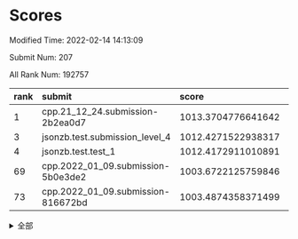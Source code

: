 # Scores

Modified Time: 2022-02-14 14:13:09

Submit Num: 207

All Rank Num: 192757

| rank |               submit               |       score        |       sigma        | pk_num |
| :--- | :--------------------------------- | :----------------- | :----------------- | :----- |
| 1    | cpp.21_12_24.submission-2b2ea0d7   | 1013.3704776641642 | 0.8215621394724512 | 3718   |
| 3    | jsonzb.test.submission_level_4     | 1012.4271522938317 | 0.8132473772964715 | 3726   |
| 4    | jsonzb.test.test_1                 | 1012.4172911010891 | 0.8035268165201633 | 3724   |
| 69   | cpp.2022_01_09.submission-5b0e3de2 | 1003.6722125759846 | 0.7161153003673593 | 3724   |
| 73   | cpp.2022_01_09.submission-816672bd | 1003.4874358371499 | 0.7028402776266196 | 3727   |


<details>
<summary>全部</summary>

| rank |                 submit                 |       score        |       sigma        | pk_num |
| :--- | :------------------------------------- | :----------------- | :----------------- | :----- |
| 1    | cpp.21_12_24.submission-2b2ea0d7       | 1013.3704776641642 | 0.8215621394724512 | 3718   |
| 2    | gobigger.level_3.submission_level_3_38 | 1012.7526966646321 | 0.7946774584902205 | 3727   |
| 3    | jsonzb.test.submission_level_4         | 1012.4271522938317 | 0.8132473772964715 | 3726   |
| 4    | jsonzb.test.test_1                     | 1012.4172911010891 | 0.8035268165201633 | 3724   |
| 5    | gobigger.level_3.submission_level_3_10 | 1012.2831382794578 | 0.8223052421768275 | 3724   |
| 6    | gobigger.level_3.submission_level_3_27 | 1011.9204257686798 | 0.7736608936570912 | 3729   |
| 7    | gobigger.level_3.submission_level_3_36 | 1011.1267570863646 | 0.7751843436884651 | 3729   |
| 8    | gobigger.level_3.submission_level_3_29 | 1011.0914798422749 | 0.7840146202971559 | 3728   |
| 9    | gobigger.level_3.submission_level_3_13 | 1011.0168933374929 | 0.7696965374489758 | 3723   |
| 10   | gobigger.level_3.submission_level_3_23 | 1010.9270033948833 | 0.7607952364695973 | 3724   |
| 11   | gobigger.level_3.submission_level_3_30 | 1010.8655111196962 | 0.7696427772858178 | 3723   |
| 12   | gobigger.level_3.submission_level_3_4  | 1010.7608411400699 | 0.7581490030832563 | 3725   |
| 13   | gobigger.level_3.submission_level_3_41 | 1010.6953044810324 | 0.7500945694918154 | 3720   |
| 14   | gobigger.level_3.submission_level_3_14 | 1010.6164461329221 | 0.7515695971711432 | 3729   |
| 15   | gobigger.level_3.submission_level_3_24 | 1010.5569782490032 | 0.7682510780134183 | 3724   |
| 16   | gobigger.level_3.submission_level_3_11 | 1010.5013752591443 | 0.7564074805184169 | 3730   |
| 17   | gobigger.level_3.submission_level_3_25 | 1010.446109495922  | 0.7361123357011934 | 3731   |
| 18   | gobigger.level_3.submission_level_3_37 | 1010.4379989745111 | 0.7529893798336307 | 3728   |
| 19   | gobigger.level_3.submission_level_3_48 | 1010.1791284948846 | 0.7561808816037044 | 3726   |
| 20   | gobigger.level_3.submission_level_3_7  | 1010.1544892439    | 0.7737478866492901 | 3721   |
| 21   | gobigger.level_3.submission_level_3_39 | 1010.1350924427995 | 0.7577688391118743 | 3728   |
| 22   | gobigger.level_3.submission_level_3_8  | 1010.0415076970698 | 0.7373740265425812 | 3723   |
| 23   | gobigger.level_3.submission_level_3_22 | 1010.0369789038953 | 0.7467770291310942 | 3728   |
| 24   | gobigger.level_3.submission_level_3_40 | 1009.9722266682312 | 0.7569683953299872 | 3722   |
| 25   | gobigger.level_3.submission_level_3_42 | 1009.9499468847174 | 0.7441297871602695 | 3727   |
| 26   | gobigger.level_3.submission_level_3_16 | 1009.8929997187753 | 0.7728642995578219 | 3722   |
| 27   | gobigger.level_3.submission_level_3_6  | 1009.85806280547   | 0.7805329831483515 | 3728   |
| 28   | gobigger.level_3.submission_level_3_3  | 1009.8447447417625 | 0.7592001123783765 | 3721   |
| 29   | gobigger.level_3.submission_level_3_15 | 1009.7589889543385 | 0.756940242162801  | 3726   |
| 30   | gobigger.level_3.submission_level_3_0  | 1009.7082538315108 | 0.7554393168248448 | 3729   |
| 31   | gobigger.level_3.submission_level_3_34 | 1009.6461404951812 | 0.7456946381795581 | 3720   |
| 32   | gobigger.level_3.submission_level_3_2  | 1009.6273024725513 | 0.7598274618989558 | 3726   |
| 33   | gobigger.level_3.submission_level_3_44 | 1009.621375642593  | 0.7364857831179512 | 3730   |
| 34   | gobigger.level_3.submission_level_3_19 | 1009.6052708232877 | 0.7646771757100224 | 3723   |
| 35   | gobigger.level_3.submission_level_3_45 | 1009.5768721090044 | 0.7463728503786655 | 3725   |
| 36   | gobigger.level_3.submission_level_3_28 | 1009.5673166145601 | 0.7725641510848851 | 3734   |
| 37   | gobigger.level_3.submission_level_3_49 | 1009.5186181186752 | 0.7479033209270396 | 3725   |
| 38   | gobigger.level_3.submission_level_3_33 | 1009.5101442496355 | 0.7640597184705971 | 3728   |
| 39   | gobigger.level_3.submission_level_3_47 | 1009.4597955691582 | 0.7443409082872466 | 3724   |
| 40   | gobigger.level_3.submission_level_3_31 | 1009.4452839099068 | 0.779838855061604  | 3728   |
| 41   | gobigger.level_3.submission_level_3_21 | 1009.4207883984669 | 0.7642048026035739 | 3730   |
| 42   | gobigger.level_3.submission_level_3_20 | 1009.4009741167573 | 0.7650765134896328 | 3719   |
| 43   | gobigger.level_3.submission_level_3_18 | 1009.1360435480123 | 0.7379407625967841 | 3726   |
| 44   | gobigger.level_3.submission_level_3_26 | 1009.1243406624654 | 0.7744839910335516 | 3728   |
| 45   | gobigger.level_3.submission_level_3_12 | 1009.1054957184053 | 0.7520444482138258 | 3726   |
| 46   | gobigger.level_3.submission_level_3_32 | 1008.676185970415  | 0.749981771206806  | 3721   |
| 47   | gobigger.level_3.submission_level_3_5  | 1008.5911470863374 | 0.763120539403278  | 3727   |
| 48   | gobigger.level_3.submission_level_3_1  | 1008.5722040793012 | 0.7436651831663452 | 3721   |
| 49   | gobigger.level_3.submission_level_3_43 | 1008.4831538094538 | 0.7372750416934872 | 3725   |
| 50   | gobigger.level_3.submission_level_3_17 | 1008.3167640383712 | 0.7495000323809322 | 3727   |
| 51   | gobigger.level_3.submission_level_3_35 | 1008.2868529642939 | 0.7410159521927079 | 3729   |
| 52   | gobigger.level_3.submission_level_3_46 | 1008.2551214260563 | 0.7259282015677333 | 3725   |
| 53   | gobigger.level_3.submission_level_3_9  | 1007.9439743212631 | 0.738686708860633  | 3723   |
| 54   | gobigger.level_1.submission_level_1_23 | 1004.9594448128496 | 0.7200004484412186 | 3727   |
| 55   | gobigger.level_1.submission_level_1_22 | 1004.9428264763923 | 0.7180667819428798 | 3727   |
| 56   | gobigger.level_1.submission_level_1_29 | 1004.5883655213081 | 0.7167242054769906 | 3725   |
| 57   | gobigger.level_1.submission_level_1_48 | 1004.5202286051905 | 0.7283745545479747 | 3729   |
| 58   | gobigger.level_1.submission_level_1_27 | 1004.4182755838528 | 0.719482521363812  | 3724   |
| 59   | gobigger.level_1.submission_level_1_34 | 1004.4048834667863 | 0.71643994327049   | 3728   |
| 60   | gobigger.level_1.submission_level_1_15 | 1004.3095713107745 | 0.7239134846498132 | 3720   |
| 61   | gobigger.level_1.submission_level_1_6  | 1004.145444013269  | 0.7190618707511012 | 3728   |
| 62   | gobigger.level_1.submission_level_1_49 | 1004.1142220362239 | 0.7233964480735359 | 3719   |
| 63   | gobigger.level_1.submission_level_1_30 | 1004.0464339315325 | 0.7233742571328636 | 3722   |
| 64   | gobigger.level_1.submission_level_1_33 | 1004.0441466088299 | 0.7255928100724588 | 3726   |
| 65   | gobigger.level_1.submission_level_1_19 | 1003.9758323393305 | 0.7181648832582667 | 3728   |
| 66   | gobigger.level_1.submission_level_1_7  | 1003.8189879519828 | 0.7156219832160602 | 3725   |
| 67   | gobigger.level_1.submission_level_1_18 | 1003.7285626644859 | 0.7121867712604962 | 3726   |
| 68   | gobigger.level_1.submission_level_1_24 | 1003.6760004501472 | 0.7097150822036786 | 3726   |
| 69   | cpp.2022_01_09.submission-5b0e3de2     | 1003.6722125759846 | 0.7161153003673593 | 3724   |
| 70   | gobigger.level_1.submission_level_1_17 | 1003.6059366636549 | 0.7234485686802407 | 3729   |
| 71   | gobigger.level_1.submission_level_1_2  | 1003.6013899626514 | 0.7184273737889693 | 3719   |
| 72   | gobigger.level_1.submission_level_1_4  | 1003.5023364953477 | 0.7236568095162861 | 3721   |
| 73   | cpp.2022_01_09.submission-816672bd     | 1003.4874358371499 | 0.7028402776266196 | 3727   |
| 74   | gobigger.level_1.submission_level_1_44 | 1003.4839742747366 | 0.7192246010815022 | 3726   |
| 75   | gobigger.level_1.submission_level_1_16 | 1003.4648374582907 | 0.7100156813469767 | 3727   |
| 76   | gobigger.level_1.submission_level_1_42 | 1003.4630759713149 | 0.730256629651964  | 3720   |
| 77   | gobigger.level_1.submission_level_1_3  | 1003.4356704306593 | 0.7279829200534327 | 3725   |
| 78   | gobigger.level_1.submission_level_1_13 | 1003.3708387403491 | 0.709344847368527  | 3727   |
| 79   | gobigger.level_1.submission_level_1_0  | 1003.3225684131266 | 0.7148203923964095 | 3722   |
| 80   | gobigger.level_1.submission_level_1_11 | 1003.1485580081816 | 0.7149960404248447 | 3719   |
| 81   | gobigger.level_1.submission_level_1_43 | 1003.1313789480396 | 0.7061357083621216 | 3720   |
| 82   | gobigger.level_1.submission_level_1_41 | 1003.1114229733246 | 0.7307099533848559 | 3730   |
| 83   | gobigger.level_1.submission_level_1_32 | 1003.1093543722907 | 0.7083402324204043 | 3721   |
| 84   | gobigger.level_1.submission_level_1_25 | 1003.0795014510812 | 0.7037066802028525 | 3720   |
| 85   | gobigger.level_1.submission_level_1_31 | 1003.0375300566932 | 0.7193867750899006 | 3721   |
| 86   | gobigger.level_1.submission_level_1_1  | 1003.0252785364862 | 0.7114305633884155 | 3726   |
| 87   | gobigger.level_1.submission_level_1_26 | 1002.9971692775986 | 0.7192357400917987 | 3723   |
| 88   | gobigger.level_1.submission_level_1_14 | 1002.979313626969  | 0.7141334309338283 | 3727   |
| 89   | gobigger.level_1.submission_level_1_20 | 1002.9578263585836 | 0.7137487064254529 | 3726   |
| 90   | gobigger.level_1.submission_level_1_8  | 1002.9101105521935 | 0.7109417869774687 | 3729   |
| 91   | gobigger.level_1.submission_level_1_39 | 1002.906679200107  | 0.7090478289300346 | 3723   |
| 92   | gobigger.level_1.submission_level_1_35 | 1002.8559044130895 | 0.7065929973194931 | 3726   |
| 93   | gobigger.level_1.submission_level_1_10 | 1002.7590192579883 | 0.7139527604877625 | 3725   |
| 94   | gobigger.level_1.submission_level_1_36 | 1002.7444340972683 | 0.7224302496710923 | 3723   |
| 95   | gobigger.level_1.submission_level_1_12 | 1002.6485787058693 | 0.7176492896686146 | 3726   |
| 96   | gobigger.level_1.submission_level_1_5  | 1002.6362699558376 | 0.707264020899312  | 3724   |
| 97   | gobigger.level_1.submission_level_1_21 | 1002.6331752671015 | 0.7136606712041872 | 3719   |
| 98   | gobigger.level_1.submission_level_1_47 | 1002.609671264461  | 0.713373324530137  | 3722   |
| 99   | gobigger.level_1.submission_level_1_45 | 1002.6063803550967 | 0.7060411370164081 | 3721   |
| 100  | gobigger.level_1.submission_level_1_46 | 1002.5860560135983 | 0.7080401553104463 | 3723   |
| 101  | gobigger.level_1.submission_level_1_38 | 1002.5825673454763 | 0.7245458117725492 | 3722   |
| 102  | gobigger.level_1.submission_level_1_28 | 1002.3344272903448 | 0.7152070768120532 | 3726   |
| 103  | gobigger.level_1.submission_level_1_9  | 1002.1590194059683 | 0.7152000090077456 | 3725   |
| 104  | gobigger.level_1.submission_level_1_37 | 1002.0256159132674 | 0.7275341696998066 | 3722   |
| 105  | gobigger.level_1.submission_level_1_40 | 1001.486725712672  | 0.7188350948888363 | 3723   |
| 106  | gobigger.random.submission_random_37   | 997.9143190695727  | 0.7149008818827481 | 3728   |
| 107  | gobigger.random.submission_random_31   | 997.7539127773929  | 0.7057000298611581 | 3726   |
| 108  | gobigger.random.submission_random_40   | 997.3950125866658  | 0.7120321440762547 | 3728   |
| 109  | gobigger.random.submission_random_6    | 997.2355116472386  | 0.7083973365999072 | 3722   |
| 110  | gobigger.random.submission_random_23   | 996.9404672328867  | 0.7112048368211433 | 3726   |
| 111  | gobigger.random.submission_random_8    | 996.8144171811043  | 0.706248058260189  | 3728   |
| 112  | gobigger.random.submission_random_47   | 996.7356530039676  | 0.7045547607302282 | 3728   |
| 113  | gobigger.random.submission_random_46   | 996.4893785139664  | 0.6974988208004995 | 3725   |
| 114  | gobigger.random.submission_random_43   | 996.4734727729422  | 0.7111820924398313 | 3725   |
| 115  | gobigger.random.submission_random_0    | 996.4657474726193  | 0.7116474066669921 | 3724   |
| 116  | gobigger.random.submission_random_49   | 996.4189514419483  | 0.7168023635516383 | 3726   |
| 117  | gobigger.random.submission_random_19   | 996.4173397217836  | 0.7021291289716526 | 3726   |
| 118  | gobigger.random.submission_random_28   | 996.361090099227   | 0.7152297724622138 | 3727   |
| 119  | gobigger.random.submission_random_12   | 996.2572437291124  | 0.6972981870377039 | 3727   |
| 120  | gobigger.random.submission_random_2    | 996.2503598688221  | 0.7261035248933266 | 3724   |
| 121  | gobigger.random.submission_random_33   | 996.1920728858017  | 0.7145910437106061 | 3724   |
| 122  | gobigger.random.submission_random_14   | 996.1676056095205  | 0.6987166325790322 | 3725   |
| 123  | gobigger.random.submission_random_21   | 996.1661701019879  | 0.7057606167754512 | 3722   |
| 124  | gobigger.random.submission_random_44   | 996.1302122224523  | 0.7104722856628685 | 3724   |
| 125  | gobigger.random.submission_random_48   | 996.1004064946978  | 0.7367311139806196 | 3724   |
| 126  | gobigger.random.submission_random_18   | 996.0092635663528  | 0.7004086220523639 | 3725   |
| 127  | gobigger.random.submission_random_41   | 995.970843588663   | 0.6973717090826792 | 3728   |
| 128  | gobigger.random.submission_random_7    | 995.942794909786   | 0.713514244278874  | 3727   |
| 129  | gobigger.random.submission_random_26   | 995.9284183966779  | 0.708796886773291  | 3725   |
| 130  | gobigger.random.submission_random_42   | 995.9204235635979  | 0.7157158930220425 | 3726   |
| 131  | gobigger.random.submission_random_30   | 995.8994635079831  | 0.7132821900787817 | 3727   |
| 132  | gobigger.random.submission_random_27   | 995.8557179580832  | 0.7221037189617552 | 3724   |
| 133  | gobigger.random.submission_random_25   | 995.8377536164998  | 0.7039989634132318 | 3725   |
| 134  | gobigger.random.submission_random_16   | 995.8368446713384  | 0.7068318978911013 | 3720   |
| 135  | gobigger.random.submission_random_38   | 995.8206396886033  | 0.7148464454526176 | 3725   |
| 136  | gobigger.random.submission_random_35   | 995.7968440887431  | 0.7157393522481135 | 3726   |
| 137  | gobigger.random.submission_random_32   | 995.742951296282   | 0.7107260130027547 | 3723   |
| 138  | gobigger.random.submission_random_34   | 995.7394316859034  | 0.7099536495871789 | 3724   |
| 139  | gobigger.random.submission_random_24   | 995.7279700763386  | 0.7204324544773091 | 3729   |
| 140  | gobigger.random.submission_random_9    | 995.7077314523326  | 0.7133622175265576 | 3724   |
| 141  | gobigger.random.submission_random_10   | 995.7067748784821  | 0.7239559655948986 | 3722   |
| 142  | gobigger.random.submission_random_39   | 995.6328566815655  | 0.7164530653806431 | 3726   |
| 143  | gobigger.random.submission_random_17   | 995.6091930372457  | 0.7037062192785264 | 3727   |
| 144  | gobigger.random.submission_random_20   | 995.6071585915927  | 0.7112076410988355 | 3722   |
| 145  | gobigger.random.submission_random_1    | 995.4500248762297  | 0.7025900500752249 | 3722   |
| 146  | gobigger.random.submission_random_15   | 995.3766719390923  | 0.7053773400049562 | 3726   |
| 147  | gobigger.random.submission_random_3    | 995.3241904287996  | 0.7177254375993729 | 3725   |
| 148  | gobigger.random.submission_random_45   | 995.2353175729759  | 0.7319211721032093 | 3723   |
| 149  | gobigger.random.submission_random_5    | 995.1715450253171  | 0.7169350669286226 | 3721   |
| 150  | gobigger.random.submission_random_13   | 995.1237252444233  | 0.7286997448172742 | 3726   |
| 151  | gobigger.random.submission_random_4    | 995.0943901541634  | 0.7112698793442187 | 3724   |
| 152  | gobigger.random.submission_random_36   | 995.0163255705955  | 0.7062480968870574 | 3726   |
| 153  | gobigger.random.submission_random_22   | 994.9997849033454  | 0.7270900295192642 | 3723   |
| 154  | gobigger.random.submission_random_11   | 994.6573548103717  | 0.6979963445529429 | 3717   |
| 155  | gobigger.random.submission_random_29   | 993.9309771929093  | 0.723582341330311  | 3723   |
| 156  | gobigger.level_2.submission_level_2_43 | 993.80537313553    | 0.7378754112426954 | 3726   |
| 157  | gobigger.level_2.submission_level_2_27 | 993.7565121986765  | 0.7400110115451403 | 3729   |
| 158  | gobigger.level_2.submission_level_2_44 | 993.3498014221113  | 0.7369189488716832 | 3728   |
| 159  | gobigger.level_2.submission_level_2_1  | 993.3440698571079  | 0.7355239209509887 | 3728   |
| 160  | gobigger.level_2.submission_level_2_0  | 993.0833165376284  | 0.7401322681908161 | 3720   |
| 161  | gobigger.level_2.submission_level_2_39 | 993.0274652652736  | 0.7392908572533872 | 3724   |
| 162  | gobigger.level_2.submission_level_2_21 | 993.0128798078789  | 0.72673498054334   | 3726   |
| 163  | gobigger.level_2.submission_level_2_26 | 993.0107040950442  | 0.7297892490013944 | 3723   |
| 164  | gobigger.level_2.submission_level_2_36 | 992.9747547319447  | 0.7451609359574146 | 3725   |
| 165  | gobigger.level_2.submission_level_2_33 | 992.9292460869146  | 0.7446445695342452 | 3728   |
| 166  | gobigger.level_2.submission_level_2_46 | 992.9070307750112  | 0.7401920713605917 | 3725   |
| 167  | gobigger.level_2.submission_level_2_2  | 992.6573530783127  | 0.7337022389219766 | 3720   |
| 168  | gobigger.level_2.submission_level_2_34 | 992.6478921957664  | 0.7476379294363873 | 3727   |
| 169  | gobigger.level_2.submission_level_2_10 | 992.5699723648739  | 0.737721887751984  | 3733   |
| 170  | gobigger.level_2.submission_level_2_5  | 992.5657491141661  | 0.7474516562474115 | 3715   |
| 171  | gobigger.level_2.submission_level_2_13 | 992.5627755486126  | 0.7464788733055243 | 3720   |
| 172  | gobigger.level_2.submission_level_2_16 | 992.5600530239044  | 0.7351443379814232 | 3725   |
| 173  | gobigger.level_2.submission_level_2_42 | 992.5142242784596  | 0.7458618503076876 | 3725   |
| 174  | gobigger.level_2.submission_level_2_49 | 992.4936630283321  | 0.7270938592435292 | 3727   |
| 175  | gobigger.level_2.submission_level_2_4  | 992.479408106343   | 0.7624840575085464 | 3724   |
| 176  | gobigger.level_2.submission_level_2_37 | 992.4140848074082  | 0.7381348263088482 | 3729   |
| 177  | gobigger.level_2.submission_level_2_40 | 992.4026166995232  | 0.7494423341999092 | 3720   |
| 178  | gobigger.level_2.submission_level_2_25 | 992.3748025146544  | 0.7536580231224895 | 3721   |
| 179  | gobigger.level_2.submission_level_2_7  | 992.3359826635569  | 0.7443857430084254 | 3724   |
| 180  | gobigger.level_2.submission_level_2_14 | 992.2362775294696  | 0.7210050508708511 | 3718   |
| 181  | gobigger.level_2.submission_level_2_9  | 992.2058094598768  | 0.7444672723956139 | 3722   |
| 182  | gobigger.level_2.submission_level_2_3  | 992.1922192294778  | 0.7458998746390908 | 3726   |
| 183  | gobigger.level_2.submission_level_2_12 | 992.1830490282581  | 0.7429188263062066 | 3724   |
| 184  | gobigger.level_2.submission_level_2_31 | 992.135887460916   | 0.7531772215192568 | 3725   |
| 185  | gobigger.level_2.submission_level_2_11 | 991.9782453826623  | 0.7454946582737815 | 3723   |
| 186  | gobigger.level_2.submission_level_2_48 | 991.9594763661914  | 0.7524484501033462 | 3724   |
| 187  | gobigger.level_2.submission_level_2_17 | 991.9589708977313  | 0.7486310056903689 | 3727   |
| 188  | gobigger.level_2.submission_level_2_20 | 991.9461228333172  | 0.7626245188968751 | 3724   |
| 189  | gobigger.level_2.submission_level_2_6  | 991.9333236848337  | 0.7445541866284054 | 3721   |
| 190  | gobigger.level_2.submission_level_2_8  | 991.8135248789223  | 0.7332847296660532 | 3721   |
| 191  | gobigger.level_2.submission_level_2_29 | 991.80875953001    | 0.7664418254733036 | 3723   |
| 192  | gobigger.level_2.submission_level_2_15 | 991.6604607634238  | 0.7719895196330909 | 3723   |
| 193  | gobigger.level_2.submission_level_2_47 | 991.6203780269282  | 0.746495199548782  | 3728   |
| 194  | gobigger.level_2.submission_level_2_24 | 991.6072690685794  | 0.7497766712190636 | 3726   |
| 195  | gobigger.level_2.submission_level_2_22 | 991.5027563830591  | 0.7332868913236904 | 3723   |
| 196  | gobigger.level_2.submission_level_2_23 | 991.2892157877558  | 0.7640234425014012 | 3726   |
| 197  | gobigger.level_2.submission_level_2_35 | 991.2465744297579  | 0.7652730456973217 | 3723   |
| 198  | gobigger.level_2.submission_level_2_41 | 991.0994472009426  | 0.746598606554308  | 3725   |
| 199  | gobigger.level_2.submission_level_2_18 | 991.0710637334455  | 0.7610400498989555 | 3733   |
| 200  | gobigger.level_2.submission_level_2_45 | 990.9337669531261  | 0.7425669599346658 | 3723   |
| 201  | gobigger.level_2.submission_level_2_38 | 990.8746927820042  | 0.7518579828125285 | 3724   |
| 202  | gobigger.level_2.submission_level_2_32 | 990.6677341052864  | 0.7648785527288862 | 3730   |
| 203  | gobigger.level_2.submission_level_2_30 | 990.5974510319836  | 0.769881924567606  | 3727   |
| 204  | gobigger.level_2.submission_level_2_19 | 990.3040844101289  | 0.7606385430017717 | 3723   |
| 205  | gobigger.level_2.submission_level_2_28 | 990.2795690367377  | 0.7604180403652194 | 3723   |
| 206  | gobigger.none.submission_none_1        | 977.2658825549862  | 1.3267173046953955 | 3726   |
| 207  | gobigger.none.submission_none_0        | 975.2304624169145  | 1.6038025220523084 | 3726   |

</details>